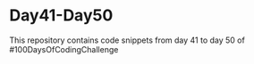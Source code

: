 # Day41-Day50
This repository contains code snippets from day 41 to day 50 of #100DaysOfCodingChallenge
